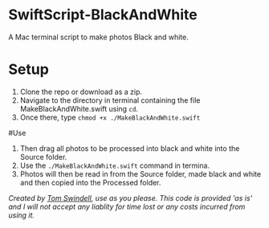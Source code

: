 # SwiftScript-BlackAndWhite
A Mac terminal script to make photos Black and white.

# Setup
1. Clone the repo or download as a zip. 
2. Navigate to the directory in terminal containing the file MakeBlackAndWhite.swift using `cd`.
3. Once there, type `chmod +x ./MakeBlackAndWhite.swift`

#Use
1. Then drag all photos to be processed into black and white into the Source folder.
2. Use the `./MakeBlackAndWhite.swift` command in termina.
3. Photos will then be read in from the Source folder, made black and white and then copied into the Processed folder.

*Created by [Tom Swindell](http://www.tom-swindell.co.uk), use as you please. This code is provided 'as is' and I will not accept any liablity for time lost or any costs incurred from using it.*

